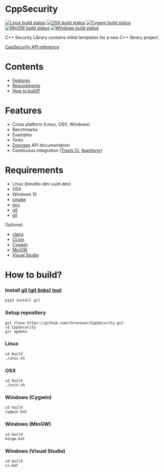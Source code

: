 # CppSecurity

[![Linux build status](https://img.shields.io/travis/chronoxor/CppSecurity/master.svg?label=Linux)](https://travis-ci.org/chronoxor/CppSecurity)
[![OSX build status](https://img.shields.io/travis/chronoxor/CppSecurity/master.svg?label=OSX)](https://travis-ci.org/chronoxor/CppSecurity)
[![Cygwin build status](https://img.shields.io/appveyor/ci/chronoxor/CppSecurity/master.svg?label=Cygwin)](https://ci.appveyor.com/project/chronoxor/CppSecurity)
[![MinGW build status](https://img.shields.io/appveyor/ci/chronoxor/CppSecurity/master.svg?label=MinGW)](https://ci.appveyor.com/project/chronoxor/CppSecurity)
[![Windows build status](https://img.shields.io/appveyor/ci/chronoxor/CppSecurity/master.svg?label=Windows)](https://ci.appveyor.com/project/chronoxor/CppSecurity)

C++ Security Library contains initial templates for a new C++ library project.

[CppSecurity API reference](https://chronoxor.github.io/CppSecurity/index.html)

# Contents
  * [Features](#features)
  * [Requirements](#requirements)
  * [How to build?](#how-to-build)

# Features
* Cross platform (Linux, OSX, Windows)
* Benchmarks
* Examples
* Tests
* [Doxygen](http://www.doxygen.org) API documentation
* Continuous integration ([Travis CI](https://travis-ci.com), [AppVeyor](https://www.appveyor.com))

# Requirements
* Linux (binutils-dev uuid-dev)
* OSX
* Windows 10
* [cmake](https://www.cmake.org)
* [gcc](https://gcc.gnu.org)
* [git](https://git-scm.com)
* [gil](https://github.com/chronoxor/gil.git)

Optional:
* [clang](https://clang.llvm.org)
* [CLion](https://www.jetbrains.com/clion)
* [Cygwin](https://cygwin.com)
* [MinGW](https://mingw-w64.org/doku.php)
* [Visual Studio](https://www.visualstudio.com)

# How to build?

### Install [gil (git links) tool](https://github.com/chronoxor/gil)
```shell
pip3 install gil
```

### Setup repository
```shell
git clone https://github.com/chronoxor/CppSecurity.git
cd CppSecurity
gil update
```

### Linux
```shell
cd build
./unix.sh
```

### OSX
```shell
cd build
./unix.sh
```

### Windows (Cygwin)
```shell
cd build
cygwin.bat
```

### Windows (MinGW)
```shell
cd build
mingw.bat
```

### Windows (Visual Studio)
```shell
cd build
vs.bat
```

